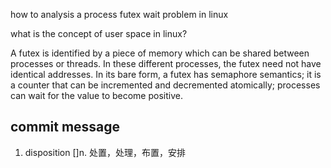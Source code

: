 how to analysis a process futex wait problem in linux

what is the concept of user space in linux?

A futex is identified by a piece of memory which can be shared  between  processes or  threads.
In these different processes, the futex need not have identical addresses.
In its bare form, a futex has semaphore semantics;
it is a counter  that can be incremented and decremented atomically;
processes can wait for the value to become positive.

## commit message

1. disposition []n. 处置，处理，布置，安排
